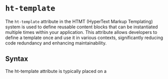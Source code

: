# `ht-template`
The `ht-template` attribute in the HTMT (HyperText Markup Templating) system is used to define reusable content blocks 
that can be instantiated multiple times within your application. This attribute allows developers to define a template 
once and use it in various contexts, significantly reducing code redundancy and enhancing maintainability.

## Syntax
The ht-template attribute is typically placed on a <template> tag, which is a standard HTML5 element used to hold 
client-side content that you don't want to be rendered until instantiated via JavaScript.
```html
<template ht-template="template-id">
    <!-- Template content here -->
</template>
```
- `template-id`: A unique identifier for the template, used when referencing and rendering this template elsewhere in your application.

## Examples
### Defining a Template
Create a template for displaying user information, which can be reused wherever needed: 
```html
<template ht-template="user-info">
    <div>
        <h2 ht-bind="$.name">Name Placeholder</h2>
        <p ht-bind="$.email">Email Placeholder</p>
    </div>
</template>
```

### Using a Template within a Loop
Use the `user-info` template within a loop to render information for each user in a list: 
```html
<div ht-loop="$.users[*]" ht-template="user-info">
    <!-- Each user's information will be rendered using the 'user-info' template -->
</div>
```

## Best Practices
- **Template Identification**: Always use unique identifiers for your templates to avoid conflicts, especially in large applications with many templates.
- **Modularity**: Design templates to be as modular as possible, encapsulating functionality that makes them useful in various parts of your application without modification.
- **Accessibility**: Ensure that templates are accessible, especially when they contain interactive elements or complex structures.

## Compatibility
`ht-template` uses the standard HTML `<template>` element, which is supported in all modern browsers. However, ensure 
your templating logic in JavaScript correctly handles instantiation and data binding for these templates, especially in 
older browsers or non-standard environments.

## License
This document is part of the HTMT project, which is open source and freely available under the MIT License. For full
details, see the [LICENSE](../LICENSE) file and the [main README](../README.md) for project details and contribution
guidelines.
